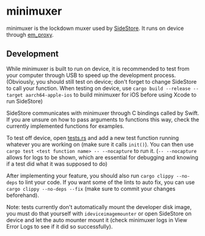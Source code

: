 # minimuxer

minimuxer is the lockdown muxer used by [SideStore](https://github.com/SideStore/SideStore). It runs on device through [em_proxy](https://github.com/SideStore/em_proxy).

## Development

While minimuxer is built to run on device, it is recommended to test from your computer through USB to speed up the development process. (Obviously, you should still test on device; don't forget to
change SideStore to call your function. When testing on device, use `cargo build --release --target aarch64-apple-ios` to build minimuxer for iOS before using Xcode to run SideStore)

SideStore communicates with minimuxer through C bindings called by Swift. If you are unsure on how to pass arguments to functions this way, check the currently implemented functions for examples.

To test off device, open [tests.rs](src/tests.rs) and add a new test function running whatever you are working on (make sure it calls `init()`). You can then use
`cargo test <test function name> -- --nocapture` to run it. (`-- --nocapture` allows for logs to be shown, which are essential for debugging and knowing if a test did what it was supposed to do)

After implementing your feature, you should also run `cargo clippy --no-deps` to lint your code. If you want some of the lints to auto fix, you can use `cargo clippy --no-deps --fix` (make sure to
commit your changes beforehand).

Note: tests currently don't automatically mount the developer disk image, you must do that yourself with `ideviceimagemounter` or open SideStore on device and let the auto mounter mount it (check
minimuxer logs in View Error Logs to see if it did so successfully).
